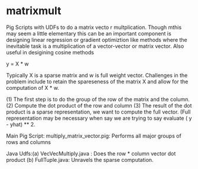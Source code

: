 matrixmult
==========
Pig Scripts with UDFs to do a matrix vecto r multplication.
Though mthis may seem a little elementary this can be an important
component is designing linear regression or gradient optimiztion like 
methods where the inevitable task is a multiplication of a vector-vector
or matrix vector. Also useful in desigining cosine methods


y = X * w

Typically X is a sparse matrix and w is full weight vector.
Challenges in the problem include to retain the spareseness of the matrix X
and allow for the computation of X * w. 

(1) The first step is to do the group of the row of the matrix and the column.
(2) Compute the dot product of the row and column
(3) The result of the dot product is a sparse representation, we want to compute
the full vector. (Full representation may be necessary when say  we are trying to say
evaluate ( y - yhat) ** 2.

Main Pig Script:
multiply_matrix_vector.pig: Performs all major groups of rows and columns

Java Udfs:(a) VecVecMultiply.java : Does the row * column vector dot product
          (b) FullTuple.java: Unravels the sparse computation.
           
